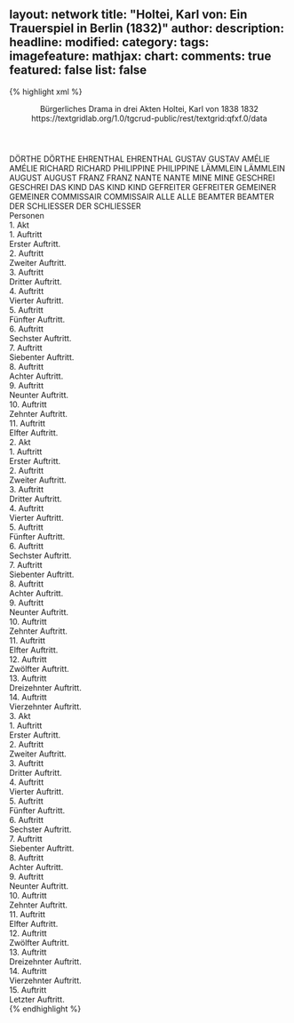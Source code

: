 layout: network
title: "Holtei, Karl von: Ein Trauerspiel in Berlin (1832)"
author:
description:
headline:
modified:
category:
tags:
imagefeature:
mathjax:
chart:
comments: true
featured: false
list: false
---
{% highlight xml %}
<?xml-model href="https://raw.githubusercontent.com/DLiNa/project/master/rules/lina.rnc"?><?xml-model href="https://raw.githubusercontent.com/DLiNa/project/master/rules/lina.sch"?>
<play xmlns="http://lina.digital">
  <header>
    <title>Ein Trauerspiel in Berlin</title>
    <subtitle>Bürgerliches Drama in drei Akten</subtitle>
    <genretitle/>
    <author>Holtei, Karl von</author>
    <date type="print" when="1838">1838</date>
    <date type="premiere" when="1832">1832</date>
    <date type="written"/>
    <source>https://textgridlab.org/1.0/tgcrud-public/rest/textgrid:qfxf.0/data</source>
  </header>
  <personae>
    <character>
      <name>DÖRTHE</name>
      <alias xml:id="dörthe">
        <name>DÖRTHE</name>
      </alias>
    </character>
    <character>
      <name>EHRENTHAL</name>
      <alias xml:id="ehrenthal">
        <name>EHRENTHAL</name>
      </alias>
    </character>
    <character>
      <name>GUSTAV</name>
      <alias xml:id="gustav">
        <name>GUSTAV</name>
      </alias>
    </character>
    <character>
      <name>AMÉLIE</name>
      <alias xml:id="amélie">
        <name>AMÉLIE</name>
      </alias>
    </character>
    <character>
      <name>RICHARD</name>
      <alias xml:id="richard">
        <name>RICHARD</name>
      </alias>
    </character>
    <character>
      <name>PHILIPPINE</name>
      <alias xml:id="philippine">
        <name>PHILIPPINE</name>
      </alias>
    </character>
    <character>
      <name>LÄMMLEIN</name>
      <alias xml:id="lämmlein">
        <name>LÄMMLEIN</name>
      </alias>
    </character>
    <character>
      <name>AUGUST</name>
      <alias xml:id="august">
        <name>AUGUST</name>
      </alias>
    </character>
    <character>
      <name>FRANZ</name>
      <alias xml:id="franz">
        <name>FRANZ</name>
      </alias>
    </character>
    <character>
      <name>NANTE</name>
      <alias xml:id="nante">
        <name>NANTE</name>
      </alias>
    </character>
    <character>
      <name>MINE</name>
      <alias xml:id="mine">
        <name>MINE</name>
      </alias>
    </character>
    <character>
      <name>GESCHREI</name>
      <alias xml:id="geschrei">
        <name>GESCHREI</name>
      </alias>
    </character>
    <character>
      <name>DAS KIND</name>
      <alias xml:id="das_kind">
        <name>DAS KIND</name>
      </alias>
      <alias xml:id="kind">
        <name>KIND</name>
      </alias>
    </character>
    <character>
      <name>GEFREITER</name>
      <alias xml:id="gefreiter">
        <name>GEFREITER</name>
      </alias>
    </character>
    <character>
      <name>GEMEINER</name>
      <alias xml:id="gemeiner">
        <name>GEMEINER</name>
      </alias>
    </character>
    <character>
      <name>COMMISSAIR</name>
      <alias xml:id="commissair">
        <name>COMMISSAIR</name>
      </alias>
    </character>
    <character>
      <name>ALLE</name>
      <alias xml:id="alle">
        <name>ALLE</name>
      </alias>
    </character>
    <character>
      <name>BEAMTER</name>
      <alias xml:id="beamter">
        <name>BEAMTER</name>
      </alias>
    </character>
    <character>
      <name>DER SCHLIESSER</name>
      <alias xml:id="der_schliesser">
        <name>DER SCHLIESSER</name>
      </alias>
    </character>
  </personae>
  <text>
    <div>
      <head>Personen</head>
    </div>
    <div>
      <head>1. Akt</head>
      <div>
        <head>1. Auftritt</head>
        <div>
          <head>Erster Auftritt.</head>
          <sp who="#dörthe">
            <amount n="16" unit="speech_acts"/>
            <amount n="1220" unit="words"/>
            <amount n="3" unit="lines"/>
            <amount n="6569" unit="chars"/>
          </sp>
          <sp who="#ehrenthal">
            <amount n="15" unit="speech_acts"/>
            <amount n="180" unit="words"/>
            <amount n="14" unit="lines"/>
            <amount n="935" unit="chars"/>
          </sp>
        </div>
      </div>
      <div>
        <head>2. Auftritt</head>
        <div>
          <head>Zweiter Auftritt.</head>
          <sp who="#gustav">
            <amount n="13" unit="speech_acts"/>
            <amount n="178" unit="words"/>
            <amount n="9" unit="lines"/>
            <amount n="1033" unit="chars"/>
          </sp>
          <sp who="#ehrenthal">
            <amount n="13" unit="speech_acts"/>
            <amount n="1014" unit="words"/>
            <amount n="3" unit="lines"/>
            <amount n="5447" unit="chars"/>
          </sp>
          <sp who="#amélie">
            <amount n="1" unit="speech_acts"/>
          </sp>
        </div>
      </div>
      <div>
        <head>3. Auftritt</head>
        <div>
          <head>Dritter Auftritt.</head>
          <sp who="#amélie">
            <amount n="11" unit="speech_acts"/>
            <amount n="191" unit="words"/>
            <amount n="8" unit="lines"/>
            <amount n="1014" unit="chars"/>
          </sp>
          <sp who="#ehrenthal">
            <amount n="9" unit="speech_acts"/>
            <amount n="114" unit="words"/>
            <amount n="8" unit="lines"/>
            <amount n="634" unit="chars"/>
          </sp>
          <sp who="#gustav">
            <amount n="5" unit="speech_acts"/>
            <amount n="280" unit="words"/>
            <amount n="3" unit="lines"/>
            <amount n="1508" unit="chars"/>
          </sp>
        </div>
      </div>
      <div>
        <head>4. Auftritt</head>
        <div>
          <head>Vierter Auftritt.</head>
          <sp who="#gustav">
            <amount n="4" unit="speech_acts"/>
            <amount n="18" unit="words"/>
            <amount n="4" unit="lines"/>
            <amount n="87" unit="chars"/>
          </sp>
          <sp who="#amélie">
            <amount n="4" unit="speech_acts"/>
            <amount n="89" unit="words"/>
            <amount n="2" unit="lines"/>
            <amount n="494" unit="chars"/>
          </sp>
        </div>
      </div>
      <div>
        <head>5. Auftritt</head>
        <div>
          <head>Fünfter Auftritt.</head>
          <sp who="#richard">
            <amount n="16" unit="speech_acts"/>
            <amount n="242" unit="words"/>
            <amount n="9" unit="lines"/>
            <amount n="1336" unit="chars"/>
          </sp>
          <sp who="#gustav">
            <amount n="3" unit="speech_acts"/>
            <amount n="13" unit="words"/>
            <amount n="3" unit="lines"/>
            <amount n="62" unit="chars"/>
          </sp>
          <sp who="#ehrenthal">
            <amount n="7" unit="speech_acts"/>
            <amount n="89" unit="words"/>
            <amount n="6" unit="lines"/>
            <amount n="491" unit="chars"/>
          </sp>
          <sp who="#amélie">
            <amount n="14" unit="speech_acts"/>
            <amount n="162" unit="words"/>
            <amount n="12" unit="lines"/>
            <amount n="893" unit="chars"/>
          </sp>
          <sp who="#richard #gustav #amélie">
            <amount n="1" unit="speech_acts"/>
            <amount n="6" unit="words"/>
            <amount n="1" unit="lines"/>
            <amount n="23" unit="chars"/>
          </sp>
          <sp who="#philippine">
            <amount n="1" unit="speech_acts"/>
          </sp>
        </div>
      </div>
      <div>
        <head>6. Auftritt</head>
        <div>
          <head>Sechster Auftritt.</head>
          <sp who="#amélie">
            <amount n="14" unit="speech_acts"/>
            <amount n="272" unit="words"/>
            <amount n="9" unit="lines"/>
            <amount n="1476" unit="chars"/>
          </sp>
          <sp who="#dörthe">
            <amount n="6" unit="speech_acts"/>
            <amount n="263" unit="words"/>
            <amount n="1437" unit="chars"/>
          </sp>
          <sp who="#richard">
            <amount n="9" unit="speech_acts"/>
            <amount n="117" unit="words"/>
            <amount n="7" unit="lines"/>
            <amount n="632" unit="chars"/>
          </sp>
        </div>
      </div>
      <div>
        <head>7. Auftritt</head>
        <div>
          <head>Siebenter Auftritt.</head>
          <sp who="#lämmlein">
            <amount n="11" unit="speech_acts"/>
            <amount n="663" unit="words"/>
            <amount n="4" unit="lines"/>
            <amount n="3716" unit="chars"/>
          </sp>
          <sp who="#richard">
            <amount n="1" unit="speech_acts"/>
            <amount n="33" unit="words"/>
            <amount n="187" unit="chars"/>
          </sp>
          <sp who="#amélie">
            <amount n="10" unit="speech_acts"/>
            <amount n="394" unit="words"/>
            <amount n="6" unit="lines"/>
            <amount n="2186" unit="chars"/>
          </sp>
        </div>
      </div>
      <div>
        <head>8. Auftritt</head>
        <div>
          <head>Achter Auftritt.</head>
          <sp who="#lämmlein">
            <amount n="33" unit="speech_acts"/>
            <amount n="421" unit="words"/>
            <amount n="29" unit="lines"/>
            <amount n="2343" unit="chars"/>
          </sp>
          <sp who="#august">
            <amount n="35" unit="speech_acts"/>
            <amount n="1011" unit="words"/>
            <amount n="22" unit="lines"/>
            <amount n="5384" unit="chars"/>
          </sp>
          <sp who="#philippine">
            <amount n="3" unit="speech_acts"/>
            <amount n="18" unit="words"/>
            <amount n="3" unit="lines"/>
            <amount n="94" unit="chars"/>
          </sp>
        </div>
      </div>
      <div>
        <head>9. Auftritt</head>
        <div>
          <head>Neunter Auftritt.</head>
          <sp who="#dörthe">
            <amount n="19" unit="speech_acts"/>
            <amount n="418" unit="words"/>
            <amount n="11" unit="lines"/>
            <amount n="2204" unit="chars"/>
          </sp>
          <sp who="#franz">
            <amount n="19" unit="speech_acts"/>
            <amount n="450" unit="words"/>
            <amount n="14" unit="lines"/>
            <amount n="2332" unit="chars"/>
          </sp>
        </div>
      </div>
      <div>
        <head>10. Auftritt</head>
        <div>
          <head>Zehnter Auftritt.</head>
        </div>
      </div>
      <div>
        <head>11. Auftritt</head>
        <div>
          <head>Elfter Auftritt.</head>
          <sp who="#ehrenthal">
            <amount n="6" unit="speech_acts"/>
            <amount n="177" unit="words"/>
            <amount n="2" unit="lines"/>
            <amount n="937" unit="chars"/>
          </sp>
          <sp who="#gustav">
            <amount n="6" unit="speech_acts"/>
            <amount n="180" unit="words"/>
            <amount n="3" unit="lines"/>
            <amount n="959" unit="chars"/>
          </sp>
          <sp who="#august">
            <amount n="1" unit="speech_acts"/>
          </sp>
          <sp who="#nante">
            <amount n="1" unit="speech_acts"/>
          </sp>
          <sp who="#franz">
            <amount n="1" unit="speech_acts"/>
          </sp>
          <sp who="#mine">
            <amount n="1" unit="speech_acts"/>
          </sp>
        </div>
      </div>
    </div>
    <div>
      <head>2. Akt</head>
      <div>
        <head>1. Auftritt</head>
        <div>
          <head>Erster Auftritt.</head>
          <sp who="#philippine">
            <amount n="4" unit="speech_acts"/>
            <amount n="57" unit="words"/>
            <amount n="3" unit="lines"/>
            <amount n="310" unit="chars"/>
          </sp>
          <sp who="#amélie">
            <amount n="7" unit="speech_acts"/>
            <amount n="96" unit="words"/>
            <amount n="6" unit="lines"/>
            <amount n="529" unit="chars"/>
          </sp>
          <sp who="#dörthe">
            <amount n="8" unit="speech_acts"/>
            <amount n="242" unit="words"/>
            <amount n="4" unit="lines"/>
            <amount n="1312" unit="chars"/>
          </sp>
        </div>
      </div>
      <div>
        <head>2. Auftritt</head>
        <div>
          <head>Zweiter Auftritt.</head>
          <sp who="#august">
            <amount n="3" unit="speech_acts"/>
            <amount n="17" unit="words"/>
            <amount n="1" unit="lines"/>
            <amount n="87" unit="chars"/>
          </sp>
          <sp who="#amélie">
            <amount n="17" unit="speech_acts"/>
            <amount n="156" unit="words"/>
            <amount n="14" unit="lines"/>
            <amount n="855" unit="chars"/>
          </sp>
          <sp who="#philippine">
            <amount n="3" unit="speech_acts"/>
            <amount n="31" unit="words"/>
            <amount n="2" unit="lines"/>
            <amount n="159" unit="chars"/>
          </sp>
          <sp who="#dörthe">
            <amount n="2" unit="speech_acts"/>
            <amount n="7" unit="words"/>
            <amount n="2" unit="lines"/>
            <amount n="41" unit="chars"/>
          </sp>
          <sp who="#lämmlein">
            <amount n="15" unit="speech_acts"/>
            <amount n="319" unit="words"/>
            <amount n="10" unit="lines"/>
            <amount n="1908" unit="chars"/>
          </sp>
          <sp who="#richard">
            <amount n="1" unit="speech_acts"/>
            <amount n="14" unit="words"/>
            <amount n="1" unit="lines"/>
            <amount n="64" unit="chars"/>
          </sp>
        </div>
      </div>
      <div>
        <head>3. Auftritt</head>
        <div>
          <head>Dritter Auftritt.</head>
          <sp who="#richard">
            <amount n="1" unit="speech_acts"/>
            <amount n="3" unit="words"/>
            <amount n="1" unit="lines"/>
            <amount n="14" unit="chars"/>
          </sp>
          <sp who="#amélie">
            <amount n="1" unit="speech_acts"/>
            <amount n="43" unit="words"/>
            <amount n="225" unit="chars"/>
          </sp>
          <sp who="#philippine">
            <amount n="1" unit="speech_acts"/>
            <amount n="11" unit="words"/>
            <amount n="1" unit="lines"/>
            <amount n="60" unit="chars"/>
          </sp>
        </div>
      </div>
      <div>
        <head>4. Auftritt</head>
        <div>
          <head>Vierter Auftritt.</head>
          <sp who="#ehrenthal">
            <amount n="12" unit="speech_acts"/>
            <amount n="149" unit="words"/>
            <amount n="10" unit="lines"/>
            <amount n="809" unit="chars"/>
          </sp>
          <sp who="#amélie">
            <amount n="9" unit="speech_acts"/>
            <amount n="51" unit="words"/>
            <amount n="9" unit="lines"/>
            <amount n="256" unit="chars"/>
          </sp>
          <sp who="#richard">
            <amount n="9" unit="speech_acts"/>
            <amount n="61" unit="words"/>
            <amount n="9" unit="lines"/>
            <amount n="335" unit="chars"/>
          </sp>
          <sp who="#gustav">
            <amount n="6" unit="speech_acts"/>
            <amount n="202" unit="words"/>
            <amount n="1" unit="lines"/>
            <amount n="1077" unit="chars"/>
          </sp>
          <sp who="#philippine">
            <amount n="2" unit="speech_acts"/>
            <amount n="175" unit="words"/>
            <amount n="1" unit="lines"/>
            <amount n="911" unit="chars"/>
          </sp>
          <sp who="#dörthe">
            <amount n="8" unit="speech_acts"/>
            <amount n="114" unit="words"/>
            <amount n="3" unit="lines"/>
            <amount n="599" unit="chars"/>
          </sp>
          <sp who="#august">
            <amount n="1" unit="speech_acts"/>
            <amount n="3" unit="words"/>
            <amount n="1" unit="lines"/>
            <amount n="19" unit="chars"/>
          </sp>
        </div>
      </div>
      <div>
        <head>5. Auftritt</head>
        <div>
          <head>Fünfter Auftritt.</head>
          <sp who="#august">
            <amount n="3" unit="speech_acts"/>
            <amount n="49" unit="words"/>
            <amount n="3" unit="lines"/>
            <amount n="288" unit="chars"/>
          </sp>
          <sp who="#philippine">
            <amount n="2" unit="speech_acts"/>
            <amount n="15" unit="words"/>
            <amount n="2" unit="lines"/>
            <amount n="85" unit="chars"/>
          </sp>
        </div>
      </div>
      <div>
        <head>6. Auftritt</head>
        <div>
          <head>Sechster Auftritt.</head>
          <sp who="#dörthe">
            <amount n="1" unit="speech_acts"/>
            <amount n="123" unit="words"/>
            <amount n="691" unit="chars"/>
          </sp>
        </div>
      </div>
      <div>
        <head>7. Auftritt</head>
        <div>
          <head>Siebenter Auftritt.</head>
          <sp who="#august">
            <amount n="5" unit="speech_acts"/>
            <amount n="270" unit="words"/>
            <amount n="2" unit="lines"/>
            <amount n="1429" unit="chars"/>
          </sp>
          <sp who="#nante">
            <amount n="3" unit="speech_acts"/>
            <amount n="24" unit="words"/>
            <amount n="3" unit="lines"/>
            <amount n="123" unit="chars"/>
          </sp>
          <sp who="#philippine">
            <amount n="1" unit="speech_acts"/>
            <amount n="4" unit="words"/>
            <amount n="1" unit="lines"/>
            <amount n="24" unit="chars"/>
          </sp>
        </div>
      </div>
      <div>
        <head>8. Auftritt</head>
        <div>
          <head>Achter Auftritt.</head>
          <sp who="#august">
            <amount n="9" unit="speech_acts"/>
            <amount n="140" unit="words"/>
            <amount n="6" unit="lines"/>
            <amount n="724" unit="chars"/>
          </sp>
          <sp who="#philippine">
            <amount n="8" unit="speech_acts"/>
            <amount n="123" unit="words"/>
            <amount n="6" unit="lines"/>
            <amount n="629" unit="chars"/>
          </sp>
          <sp who="#dörthe">
            <amount n="1" unit="speech_acts"/>
            <amount n="138" unit="words"/>
            <amount n="708" unit="chars"/>
          </sp>
        </div>
      </div>
      <div>
        <head>9. Auftritt</head>
        <div>
          <head>Neunter Auftritt.</head>
          <sp who="#mine">
            <amount n="3" unit="speech_acts"/>
            <amount n="22" unit="words"/>
            <amount n="3" unit="lines"/>
            <amount n="114" unit="chars"/>
          </sp>
          <sp who="#nante">
            <amount n="3" unit="speech_acts"/>
            <amount n="53" unit="words"/>
            <amount n="1" unit="lines"/>
            <amount n="259" unit="chars"/>
          </sp>
          <sp who="#dörthe">
            <amount n="1" unit="speech_acts"/>
            <amount n="331" unit="words"/>
            <amount n="1706" unit="chars"/>
          </sp>
        </div>
      </div>
      <div>
        <head>10. Auftritt</head>
        <div>
          <head>Zehnter Auftritt.</head>
          <sp who="#franz">
            <amount n="1" unit="speech_acts"/>
            <amount n="313" unit="words"/>
            <amount n="1630" unit="chars"/>
          </sp>
        </div>
      </div>
      <div>
        <head>11. Auftritt</head>
        <div>
          <head>Elfter Auftritt.</head>
          <sp who="#amélie">
            <amount n="1" unit="speech_acts"/>
            <amount n="35" unit="words"/>
            <amount n="198" unit="chars"/>
          </sp>
        </div>
      </div>
      <div>
        <head>12. Auftritt</head>
        <div>
          <head>Zwölfter Auftritt.</head>
          <sp who="#richard">
            <amount n="8" unit="speech_acts"/>
            <amount n="85" unit="words"/>
            <amount n="7" unit="lines"/>
            <amount n="416" unit="chars"/>
          </sp>
          <sp who="#amélie">
            <amount n="7" unit="speech_acts"/>
            <amount n="79" unit="words"/>
            <amount n="5" unit="lines"/>
            <amount n="416" unit="chars"/>
          </sp>
        </div>
      </div>
      <div>
        <head>13. Auftritt</head>
        <div>
          <head>Dreizehnter Auftritt.</head>
          <sp who="#franz">
            <amount n="4" unit="speech_acts"/>
            <amount n="213" unit="words"/>
            <amount n="2" unit="lines"/>
            <amount n="1080" unit="chars"/>
          </sp>
          <sp who="#richard">
            <amount n="2" unit="speech_acts"/>
            <amount n="116" unit="words"/>
            <amount n="1" unit="lines"/>
            <amount n="625" unit="chars"/>
          </sp>
        </div>
      </div>
      <div>
        <head>14. Auftritt</head>
        <div>
          <head>Vierzehnter Auftritt.</head>
          <sp who="#richard">
            <amount n="12" unit="speech_acts"/>
            <amount n="178" unit="words"/>
            <amount n="8" unit="lines"/>
            <amount n="900" unit="chars"/>
          </sp>
          <sp who="#gustav">
            <amount n="14" unit="speech_acts"/>
            <amount n="282" unit="words"/>
            <amount n="9" unit="lines"/>
            <amount n="1467" unit="chars"/>
          </sp>
          <sp who="#ehrenthal">
            <amount n="17" unit="speech_acts"/>
            <amount n="163" unit="words"/>
            <amount n="16" unit="lines"/>
            <amount n="850" unit="chars"/>
          </sp>
          <sp who="#geschrei">
            <amount n="1" unit="speech_acts"/>
            <amount n="16" unit="words"/>
            <amount n="1" unit="lines"/>
            <amount n="69" unit="chars"/>
          </sp>
        </div>
      </div>
    </div>
    <div>
      <head>3. Akt</head>
      <div>
        <head>1. Auftritt</head>
        <div>
          <head>Erster Auftritt.</head>
          <sp who="#nante">
            <amount n="5" unit="speech_acts"/>
            <amount n="226" unit="words"/>
            <amount n="1" unit="lines"/>
            <amount n="1211" unit="chars"/>
          </sp>
          <sp who="#mine">
            <amount n="4" unit="speech_acts"/>
            <amount n="65" unit="words"/>
            <amount n="3" unit="lines"/>
            <amount n="344" unit="chars"/>
          </sp>
        </div>
      </div>
      <div>
        <head>2. Auftritt</head>
        <div>
          <head>Zweiter Auftritt.</head>
          <sp who="#august">
            <amount n="1" unit="speech_acts"/>
            <amount n="57" unit="words"/>
            <amount n="358" unit="chars"/>
          </sp>
          <sp who="#nante">
            <amount n="1" unit="speech_acts"/>
            <amount n="66" unit="words"/>
            <amount n="380" unit="chars"/>
          </sp>
        </div>
      </div>
      <div>
        <head>3. Auftritt</head>
        <div>
          <head>Dritter Auftritt.</head>
          <sp who="#dörthe">
            <amount n="4" unit="speech_acts"/>
            <amount n="426" unit="words"/>
            <amount n="2" unit="lines"/>
            <amount n="2270" unit="chars"/>
          </sp>
          <sp who="#das_kind">
            <amount n="1" unit="speech_acts"/>
            <amount n="3" unit="words"/>
            <amount n="1" unit="lines"/>
            <amount n="13" unit="chars"/>
          </sp>
          <sp who="#kind">
            <amount n="1" unit="speech_acts"/>
            <amount n="1" unit="words"/>
            <amount n="1" unit="lines"/>
            <amount n="7" unit="chars"/>
          </sp>
          <sp who="#gefreiter">
            <amount n="2" unit="speech_acts"/>
            <amount n="24" unit="words"/>
            <amount n="2" unit="lines"/>
            <amount n="113" unit="chars"/>
          </sp>
          <sp who="#gemeiner">
            <amount n="2" unit="speech_acts"/>
            <amount n="28" unit="words"/>
            <amount n="1" unit="lines"/>
            <amount n="163" unit="chars"/>
          </sp>
        </div>
      </div>
      <div>
        <head>4. Auftritt</head>
        <div>
          <head>Vierter Auftritt.</head>
          <sp who="#gefreiter">
            <amount n="3" unit="speech_acts"/>
            <amount n="123" unit="words"/>
            <amount n="2" unit="lines"/>
            <amount n="693" unit="chars"/>
          </sp>
          <sp who="#dörthe">
            <amount n="3" unit="speech_acts"/>
            <amount n="39" unit="words"/>
            <amount n="3" unit="lines"/>
            <amount n="207" unit="chars"/>
          </sp>
          <sp who="#gemeiner">
            <amount n="2" unit="speech_acts"/>
            <amount n="19" unit="words"/>
            <amount n="2" unit="lines"/>
            <amount n="92" unit="chars"/>
          </sp>
        </div>
      </div>
      <div>
        <head>5. Auftritt</head>
        <div>
          <head>Fünfter Auftritt.</head>
          <sp who="#lämmlein">
            <amount n="6" unit="speech_acts"/>
            <amount n="68" unit="words"/>
            <amount n="5" unit="lines"/>
            <amount n="358" unit="chars"/>
          </sp>
          <sp who="#mine">
            <amount n="6" unit="speech_acts"/>
            <amount n="92" unit="words"/>
            <amount n="4" unit="lines"/>
            <amount n="481" unit="chars"/>
          </sp>
        </div>
      </div>
      <div>
        <head>6. Auftritt</head>
        <div>
          <head>Sechster Auftritt.</head>
          <sp who="#commissair">
            <amount n="5" unit="speech_acts"/>
            <amount n="153" unit="words"/>
            <amount n="2" unit="lines"/>
            <amount n="862" unit="chars"/>
          </sp>
          <sp who="#ehrenthal">
            <amount n="4" unit="speech_acts"/>
            <amount n="30" unit="words"/>
            <amount n="4" unit="lines"/>
            <amount n="160" unit="chars"/>
          </sp>
        </div>
      </div>
      <div>
        <head>7. Auftritt</head>
        <div>
          <head>Siebenter Auftritt.</head>
          <sp who="#commissair">
            <amount n="1" unit="speech_acts"/>
            <amount n="9" unit="words"/>
            <amount n="1" unit="lines"/>
            <amount n="40" unit="chars"/>
          </sp>
          <sp who="#ehrenthal">
            <amount n="1" unit="speech_acts"/>
            <amount n="65" unit="words"/>
            <amount n="373" unit="chars"/>
          </sp>
        </div>
      </div>
      <div>
        <head>8. Auftritt</head>
        <div>
          <head>Achter Auftritt.</head>
          <sp who="#commissair">
            <amount n="14" unit="speech_acts"/>
            <amount n="323" unit="words"/>
            <amount n="7" unit="lines"/>
            <amount n="1814" unit="chars"/>
          </sp>
          <sp who="#ehrenthal">
            <amount n="7" unit="speech_acts"/>
            <amount n="138" unit="words"/>
            <amount n="2" unit="lines"/>
            <amount n="776" unit="chars"/>
          </sp>
          <sp who="#gustav">
            <amount n="4" unit="speech_acts"/>
            <amount n="31" unit="words"/>
            <amount n="1" unit="lines"/>
            <amount n="167" unit="chars"/>
          </sp>
          <sp who="#kind">
            <amount n="1" unit="speech_acts"/>
            <amount n="2" unit="words"/>
            <amount n="1" unit="lines"/>
            <amount n="7" unit="chars"/>
          </sp>
          <sp who="#dörthe">
            <amount n="11" unit="speech_acts"/>
            <amount n="424" unit="words"/>
            <amount n="5" unit="lines"/>
            <amount n="2286" unit="chars"/>
          </sp>
          <sp who="#das_kind">
            <amount n="2" unit="speech_acts"/>
            <amount n="2" unit="words"/>
            <amount n="1" unit="lines"/>
            <amount n="5" unit="chars"/>
          </sp>
        </div>
      </div>
      <div>
        <head>9. Auftritt</head>
        <div>
          <head>Neunter Auftritt.</head>
          <sp who="#richard">
            <amount n="7" unit="speech_acts"/>
            <amount n="202" unit="words"/>
            <amount n="5" unit="lines"/>
            <amount n="1125" unit="chars"/>
          </sp>
          <sp who="#commissair">
            <amount n="6" unit="speech_acts"/>
            <amount n="64" unit="words"/>
            <amount n="5" unit="lines"/>
            <amount n="352" unit="chars"/>
          </sp>
          <sp who="#ehrenthal">
            <amount n="1" unit="speech_acts"/>
            <amount n="6" unit="words"/>
            <amount n="1" unit="lines"/>
            <amount n="36" unit="chars"/>
          </sp>
          <sp who="#commissair #ehrenthal #gustav">
            <amount n="1" unit="speech_acts"/>
            <amount n="1" unit="words"/>
            <amount n="1" unit="lines"/>
            <amount n="3" unit="chars"/>
          </sp>
          <sp who="#gustav">
            <amount n="1" unit="speech_acts"/>
            <amount n="160" unit="words"/>
            <amount n="940" unit="chars"/>
          </sp>
        </div>
      </div>
      <div>
        <head>10. Auftritt</head>
        <div>
          <head>Zehnter Auftritt.</head>
          <sp who="#commissair">
            <amount n="6" unit="speech_acts"/>
            <amount n="42" unit="words"/>
            <amount n="6" unit="lines"/>
            <amount n="203" unit="chars"/>
          </sp>
          <sp who="#philippine">
            <amount n="4" unit="speech_acts"/>
            <amount n="294" unit="words"/>
            <amount n="2" unit="lines"/>
            <amount n="1552" unit="chars"/>
          </sp>
          <sp who="#ehrenthal">
            <amount n="2" unit="speech_acts"/>
            <amount n="12" unit="words"/>
            <amount n="2" unit="lines"/>
            <amount n="65" unit="chars"/>
          </sp>
          <sp who="#richard">
            <amount n="2" unit="speech_acts"/>
            <amount n="42" unit="words"/>
            <amount n="1" unit="lines"/>
            <amount n="234" unit="chars"/>
          </sp>
        </div>
      </div>
      <div>
        <head>11. Auftritt</head>
        <div>
          <head>Elfter Auftritt.</head>
          <sp who="#beamter">
            <amount n="1" unit="speech_acts"/>
            <amount n="81" unit="words"/>
            <amount n="519" unit="chars"/>
          </sp>
          <sp who="#commissair">
            <amount n="1" unit="speech_acts"/>
            <amount n="18" unit="words"/>
            <amount n="109" unit="chars"/>
          </sp>
          <sp who="#ehrenthal">
            <amount n="1" unit="speech_acts"/>
            <amount n="14" unit="words"/>
            <amount n="1" unit="lines"/>
            <amount n="79" unit="chars"/>
          </sp>
        </div>
      </div>
      <div>
        <head>12. Auftritt</head>
        <div>
          <head>Zwölfter Auftritt.</head>
          <sp who="#nante">
            <amount n="4" unit="speech_acts"/>
            <amount n="152" unit="words"/>
            <amount n="2" unit="lines"/>
            <amount n="778" unit="chars"/>
          </sp>
          <sp who="#commissair">
            <amount n="17" unit="speech_acts"/>
            <amount n="258" unit="words"/>
            <amount n="12" unit="lines"/>
            <amount n="1433" unit="chars"/>
          </sp>
          <sp who="#august">
            <amount n="9" unit="speech_acts"/>
            <amount n="166" unit="words"/>
            <amount n="6" unit="lines"/>
            <amount n="904" unit="chars"/>
          </sp>
          <sp who="#beamter">
            <amount n="2" unit="speech_acts"/>
          </sp>
          <sp who="#mine">
            <amount n="3" unit="speech_acts"/>
            <amount n="40" unit="words"/>
            <amount n="2" unit="lines"/>
            <amount n="213" unit="chars"/>
          </sp>
          <sp who="#ehrenthal">
            <amount n="2" unit="speech_acts"/>
            <amount n="4" unit="words"/>
            <amount n="1" unit="lines"/>
            <amount n="23" unit="chars"/>
          </sp>
          <sp who="#lämmlein">
            <amount n="4" unit="speech_acts"/>
            <amount n="70" unit="words"/>
            <amount n="2" unit="lines"/>
            <amount n="434" unit="chars"/>
          </sp>
          <sp who="#richard">
            <amount n="3" unit="speech_acts"/>
            <amount n="32" unit="words"/>
            <amount n="1" unit="lines"/>
            <amount n="171" unit="chars"/>
          </sp>
        </div>
      </div>
      <div>
        <head>13. Auftritt</head>
        <div>
          <head>Dreizehnter Auftritt.</head>
          <sp who="#franz">
            <amount n="18" unit="speech_acts"/>
            <amount n="252" unit="words"/>
            <amount n="15" unit="lines"/>
            <amount n="1347" unit="chars"/>
          </sp>
          <sp who="#commissair">
            <amount n="17" unit="speech_acts"/>
            <amount n="106" unit="words"/>
            <amount n="16" unit="lines"/>
            <amount n="584" unit="chars"/>
          </sp>
          <sp who="#ehrenthal">
            <amount n="3" unit="speech_acts"/>
            <amount n="20" unit="words"/>
            <amount n="3" unit="lines"/>
            <amount n="116" unit="chars"/>
          </sp>
          <sp who="#richard">
            <amount n="2" unit="speech_acts"/>
            <amount n="18" unit="words"/>
            <amount n="2" unit="lines"/>
            <amount n="85" unit="chars"/>
          </sp>
        </div>
      </div>
      <div>
        <head>14. Auftritt</head>
        <div>
          <head>Vierzehnter Auftritt.</head>
          <sp who="#franz">
            <amount n="7" unit="speech_acts"/>
            <amount n="53" unit="words"/>
            <amount n="7" unit="lines"/>
            <amount n="268" unit="chars"/>
          </sp>
          <sp who="#dörthe">
            <amount n="7" unit="speech_acts"/>
            <amount n="221" unit="words"/>
            <amount n="3" unit="lines"/>
            <amount n="1197" unit="chars"/>
          </sp>
          <sp who="#commissair">
            <amount n="2" unit="speech_acts"/>
            <amount n="96" unit="words"/>
            <amount n="527" unit="chars"/>
          </sp>
          <sp who="#ehrenthal">
            <amount n="4" unit="speech_acts"/>
            <amount n="42" unit="words"/>
            <amount n="3" unit="lines"/>
            <amount n="255" unit="chars"/>
          </sp>
          <sp who="#richard">
            <amount n="1" unit="speech_acts"/>
            <amount n="12" unit="words"/>
            <amount n="1" unit="lines"/>
            <amount n="58" unit="chars"/>
          </sp>
        </div>
      </div>
      <div>
        <head>15. Auftritt</head>
        <div>
          <head>Letzter Auftritt.</head>
          <sp who="#gustav">
            <amount n="4" unit="speech_acts"/>
            <amount n="46" unit="words"/>
            <amount n="2" unit="lines"/>
            <amount n="227" unit="chars"/>
          </sp>
          <sp who="#franz">
            <amount n="4" unit="speech_acts"/>
            <amount n="30" unit="words"/>
            <amount n="2" unit="lines"/>
            <amount n="172" unit="chars"/>
          </sp>
          <sp who="#commissair">
            <amount n="1" unit="speech_acts"/>
            <amount n="12" unit="words"/>
            <amount n="1" unit="lines"/>
            <amount n="56" unit="chars"/>
          </sp>
          <sp who="#dörthe">
            <amount n="4" unit="speech_acts"/>
            <amount n="77" unit="words"/>
            <amount n="2" unit="lines"/>
            <amount n="419" unit="chars"/>
          </sp>
          <sp who="#der_schliesser">
            <amount n="1" unit="speech_acts"/>
          </sp>
          <sp who="#richard">
            <amount n="2" unit="speech_acts"/>
            <amount n="2" unit="words"/>
            <amount n="1" unit="lines"/>
            <amount n="10" unit="chars"/>
          </sp>
        </div>
      </div>
    </div>
  </text>
</play>
{% endhighlight %}
